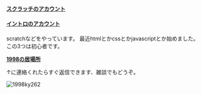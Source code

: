 <h4><a href="https://scratch.mit.edu/users/cloudcoder19">スクラッチのアカウント</a></h4>
<h4><a href="https://scratch.mit.edu/users/1998ky262">イントロのアカウント</a></h4>
scratchなどをやっています。
最近htmlとかcssとかjavascriptとか始めました。
この3つは初心者です。

<strong><a href="https://github.com/1998ky262/1998ky262/issues/1">1998の居場所</a></strong>

↑に連絡くれたらすぐ返信できます、雑談でもどうぞ。
<p align="left"> <img src="https://komarev.com/ghpvc/?username=1998ky262&label=Profile%20views&color=0e75b6&style=flat" alt="1998ky262" /> </p>  
